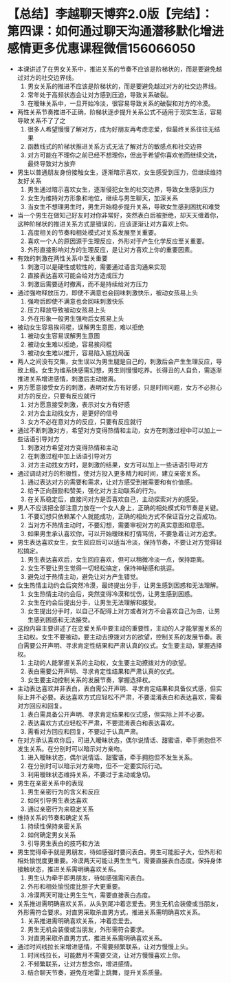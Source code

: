 # 【总结】李越聊天博弈2.0版【完结】：第四课：如何通过聊天沟通潜移默化增进感情更多优惠课程微信156066050

-   本课讲述了在男女关系中，推进关系的节奏不应该是阶梯状的，而是要避免越过对方的社交边界线。
    1.  男女关系的推进不应该是阶梯状的，而是要避免越过对方的社交边界线。
    2.  常年处于高频状态会让对方感到压迫，导致关系破裂。
    3.  在暧昧关系中，一旦开始冷淡，很容易导致关系的破裂和对方的冷漠。
-   两性关系节奏推进不正确，阶梯状逐步提升关系公式不适用于现实生活，容易导致关系不了了之
    1.  很多人希望慢慢了解对方，成为好朋友再考虑恋爱，但最终关系往往无结果
    2.  函数线式的阶梯状推进关系方式无法了解对方的敏感点和社交边界
    3.  对方可能在不理你之前已经不想理你，但出于希望你喜欢他而继续交流，最终导致对方放弃
-   男生以普通朋友身份接触女生，逐渐暗示喜欢，女生感受到压力，但继续维持友好关系
    1.  男生通过暗示喜欢女生，逐渐侵犯女生的社交边界，导致女生感到压力
    2.  女生为维持对方形象和地位，继续与男生聊天，加深关系
    3.  当女生不想理男生时，男生开始稳步提升关系，导致女生感到困扰和难受
-   当一个男生在做知己好友时对你非常好，突然表白后被拒绝，却天天缠着你，这种阶梯状的推进关系方式是错误的，应该逐渐让对方喜欢上你。
    1.  高度相关的节奏和相处模式对关系发展至关重要。
    2.  喜欢一个人的原因源于生理反应，外形对于产生化学反应至关重要。
    3.  外形直接影响对方的生理反应，是让对方喜欢上你的重要因素。
-   有效的刺激在两性关系中至关重要
    1.  刺激可以是硬性或软性的，需要通过语言沟通来实现
    2.  直接表达喜欢可能会给对方造成压力
    3.  刺激后需要适时撤离，而不是持续给对方压力
-   通过强吻释放压力，即使不满意也会回味刺激快乐，被动女孩易上头
    1.  强吻后即使不满意也会回味刺激快乐
    2.  压力释放导致被动女孩易上头
    3.  外在形象一般男生强吻后女孩易上头
-   被动女生容易挨闷棍，误解男生意图，难以拒绝
    1.  被动女生容易误解男生意图
    2.  被动女生难以拒绝，容易挨闷棍
    3.  被动女生难以推开，容易陷入尴尬局面
-   两人之间没有交集，女生误以为男生腿是自己的，刺激后会产生生理反应，导致上瘾。女生为维系快感需幻想，男生则慢慢吃养。长得丑的人自负，需逐渐推进关系增进感情，刺激后主动撤离。
-   男方愿意接受女方的刺激，表明对女方有好感，只是时间问题，女方不必担心对方的反应，只要有反应就行
    1.  对方愿意接受刺激，表示对女方有好感
    2.  对方会主动找女方，是更好的信号
    3.  女方不必在意对方的反应，只要有反应就行
-   通过不断刺激对方，希望对方变得热情和主动，女方在刺激过程中可以加上一些话语引导对方
    1.  刺激对方希望对方变得热情和主动
    2.  在刺激过程中加上话语引导对方
    3.  对方主动找女方时，是刺激的结果，女方可以加上一些话语引导对方
-   通过调动对方的积极性，使对方投入更多精力和时间，建立亲密关系。
    1.  通过表达对方的需要和需求，让对方感受到被需要和有价值感。
    2.  给予正向鼓励和赞美，强化对方主动联系的行为。
    3.  在关系稳定后，直接问对方是否喜欢自己，主动探索对方的感受。
-   男人不应该把全部注意力放在一个女人身上，正确的相处模式和节奏是关键。
    1.  不要幻想只依赖某个人就能成功，正确的相处方式不保证百分之百成功。
    2.  当对方不热情主动时，不要幻想，需要审视对方的真实意图和意愿。
    3.  如果男生承认喜欢你，可以开始暧昧和打情骂俏，不要急着让对方追求。
-   男生表达喜欢女生，女生回应后可以适当冷淡，保持节奏，不要让对方觉得轻松搞定。
    1.  男生表达喜欢后，女生回应喜欢，但可以稍微冷淡一点，保持距离。
    2.  女生不要让男生觉得一切轻松搞定，保持神秘感和挑逗。
    3.  避免过于热情主动，避免让对方产生错觉。
-   女生热情主动约会后突然冷漠，最终提出分手，让男生感到困惑和无法理解。
    1.  女生热情主动约会后，突然变得冷漠和忧伤，让男生感到困惑。
    2.  女生在约会后提出分手，让男生无法理解和接受。
    3.  女生提出分手时，以自己不配得上对方或者对方不会喜欢自己为由，让男生感到困惑和无法接受。
-   这段内容主要讲述了在恋爱关系中要主动的重要性，主动的人才能掌握关系的主动权。女生不要被动，要主动去撩拨对方的欲望，控制关系的发展节奏。表白需要公开声明、寻求肯定性结果和严肃认真的仪式。女生要主动，掌握选择权。 
    1.  主动的人能掌握关系的主动权，女生要主动撩拨对方的欲望。
    2.  表白需要公开声明、寻求肯定性结果和严肃认真的仪式。
    3.  女生要主动控制关系的发展节奏，掌握选择权。
-   主动表达喜欢并非表白，表白需公开声明、寻求肯定结果和具备仪式感，但实际上并不必要。表达喜欢方式应轻松不严肃，不要混淆表白和表达喜欢，需看对方回应和回复。
    1.  表白需具备公开声明、寻求肯定结果和仪式感，但实际上并不必要。
    2.  表达喜欢方式应轻松不严肃，不要混淆表白和表达喜欢。
    3.  需看对方回应和回复，不要过于认真严肃。
-   在对方承认喜欢你后，可进入暧昧状态，偶尔说情话、甜蜜语，牵手拥抱但不发生关系。在分别时可以暗示对方亲吻。
    1.  进入暧昧状态，偶尔说情话、甜蜜语，牵手拥抱但不发生关系。
    2.  在分别时可以暗示对方亲吻，但不一定要实际行动。
    3.  利用暧昧状态维持关系，不要过于主动或急切。
-   男生在亲密关系中的表现
    1.  男生亲密行为的含义和反应
    2.  如何引导男生表达喜欢
    3.  通过亲密行为来稳定关系
-   维持关系的节奏和确定关系
    1.  持续性保持亲密关系
    2.  如何确定男女关系
    3.  引导男生表白的技巧和方法
-   男生觉得牵手就是男朋友，待如感强时要问表白。男生可能胆子大，但外形和相处愉悦度更重要。冷漠两天可能让男生生气，需要直接表白态度。保持身体接触状态，推进关系需明确喜欢关系。
    1.  男生认为牵手即男朋友，待如感强需问表白。
    2.  外形和相处愉悦度比胆子大更重要。
    3.  冷漠两天可能让男生生气，需要直接表白态度。
-   关系推进需明确喜欢关系，从头到尾冲着恋爱去。男生无机会装傻或当朋友，外形需符合要求。对直男采取杀直男方式，推进关系需明确喜欢关系。
    1.  关系推进需明确喜欢关系，冲着恋爱去。
    2.  男生无机会装傻或当朋友，外形需符合要求。
    3.  对直男采取杀直男方式，推进关系需明确喜欢关系。
-   通过时间线拉长来增进感情，不需要频繁联系，让对方慢慢上头。
    1.  时间线拉长，可能数月不需要交流，让对方慢慢喜欢上你。
    2.  不频繁联系，让对方想念你，增进感情。
    3.  结合聊天节奏，避免在地雷上跳舞，提升关系质量。